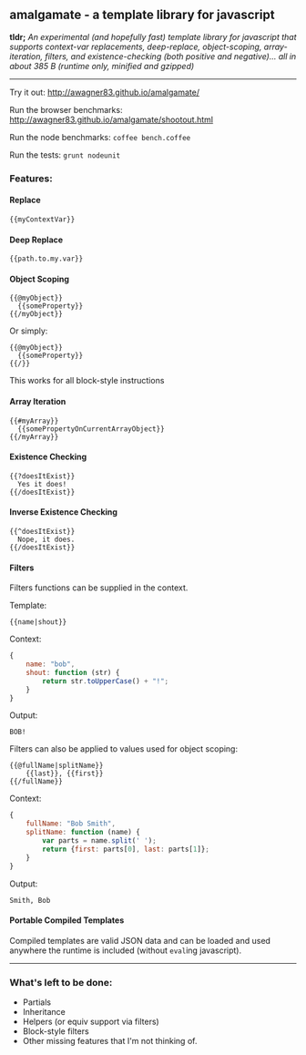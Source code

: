 ## amalgamate - a template library for javascript

**tldr;** *An experimental (and hopefully fast) template library for javascript
that supports context-var replacements, deep-replace, object-scoping,
array-iteration, filters, and existence-checking (both positive and
negative)... all in about 385 B (runtime only, minified and gzipped)*

---

Try it out: http://awagner83.github.io/amalgamate/

Run the browser benchmarks: http://awagner83.github.io/amalgamate/shootout.html 

Run the node benchmarks: `coffee bench.coffee`

Run the tests: `grunt nodeunit`

### Features:

#### Replace

    {{myContextVar}}
  
#### Deep Replace

    {{path.to.my.var}}
  
#### Object Scoping

    {{@myObject}}
      {{someProperty}}
    {{/myObject}}

Or simply:

    {{@myObject}}
      {{someProperty}}
    {{/}}

This works for all block-style instructions
  
#### Array Iteration

    {{#myArray}}
      {{somePropertyOnCurrentArrayObject}}
    {{/myArray}}
  
#### Existence Checking

    {{?doesItExist}}
      Yes it does!
    {{/doesItExist}}
  
#### Inverse Existence Checking

    {{^doesItExist}}
      Nope, it does.
    {{/doesItExist}}

#### Filters

Filters functions can be supplied in the context.

Template:

    {{name|shout}}

Context:

```javascript
{
    name: "bob",
    shout: function (str) {
        return str.toUpperCase() + "!";
    }
}
```

Output:

    BOB!

Filters can also be applied to values used for object scoping:

    {{@fullName|splitName}}
        {{last}}, {{first}}
    {{/fullName}}

Context:

```javascript
{
    fullName: "Bob Smith",
    splitName: function (name) {
        var parts = name.split(' ');
        return {first: parts[0], last: parts[1]};
    }
}
```

Output:

    Smith, Bob


#### Portable Compiled Templates

Compiled templates are valid JSON data and can be loaded and used anywhere
the runtime is included (without `eval`ing javascript).
  
------

### What's left to be done:

- Partials
- Inheritance
- Helpers (or equiv support via filters)
- Block-style filters
- Other missing features that I'm not thinking of.
